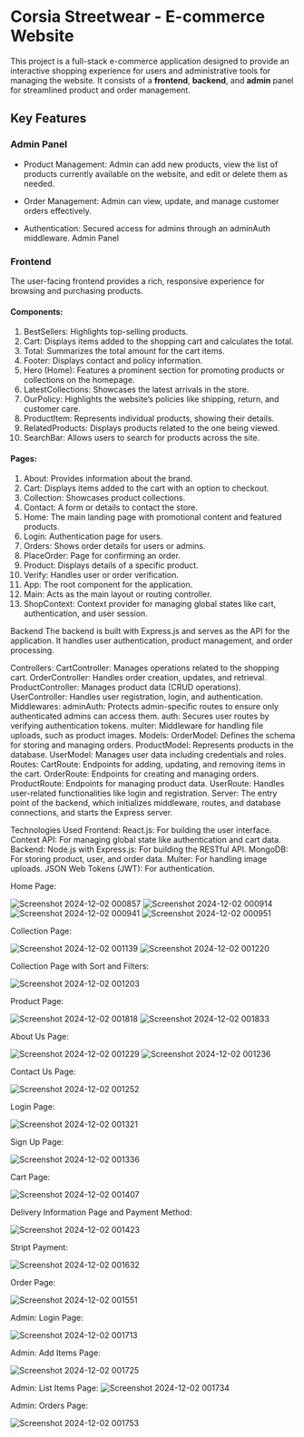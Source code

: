 # Corsia Streetwear - E-commerce Website
This project is a full-stack e-commerce application designed to provide an interactive shopping experience for users and administrative tools for managing the website. It consists of a **frontend**, **backend**, and **admin** panel for streamlined product and order management.


## Key Features
### Admin Panel
- Product Management: Admin can add new products, view the list of products currently available on the website, and edit or delete them as needed.

- Order Management: Admin can view, update, and manage customer orders effectively.

- Authentication: Secured access for admins through an adminAuth middleware.
Admin Panel

### Frontend
The user-facing frontend provides a rich, responsive experience for browsing and purchasing products.

#### Components:
1. BestSellers: Highlights top-selling products.
2. Cart: Displays items added to the shopping cart and calculates the total.
3. Total: Summarizes the total amount for the cart items.
4. Footer: Displays contact and policy information.
5. Hero (Home): Features a prominent section for promoting products or collections on the homepage.
6. LatestCollections: Showcases the latest arrivals in the store.
7. OurPolicy: Highlights the website’s policies like shipping, return, and customer care.
8. ProductItem: Represents individual products, showing their details.
9. RelatedProducts: Displays products related to the one being viewed.
10. SearchBar: Allows users to search for products across the site.
    
#### Pages:
1. About: Provides information about the brand.
2. Cart: Displays items added to the cart with an option to checkout.
3. Collection: Showcases product collections.
4. Contact: A form or details to contact the store.
5. Home: The main landing page with promotional content and featured products.
6. Login: Authentication page for users.
7. Orders: Shows order details for users or admins.
8. PlaceOrder: Page for confirming an order.
9. Product: Displays details of a specific product.
10. Verify: Handles user or order verification.
11. App: The root component for the application.
12. Main: Acts as the main layout or routing controller.
13. ShopContext: Context provider for managing global states like cart, authentication, and user session.

Backend
The backend is built with Express.js and serves as the API for the application. It handles user authentication, product management, and order processing.

Controllers:
CartController: Manages operations related to the shopping cart.
OrderController: Handles order creation, updates, and retrieval.
ProductController: Manages product data (CRUD operations).
UserController: Handles user registration, login, and authentication.
Middlewares:
adminAuth: Protects admin-specific routes to ensure only authenticated admins can access them.
auth: Secures user routes by verifying authentication tokens.
multer: Middleware for handling file uploads, such as product images.
Models:
OrderModel: Defines the schema for storing and managing orders.
ProductModel: Represents products in the database.
UserModel: Manages user data including credentials and roles.
Routes:
CartRoute: Endpoints for adding, updating, and removing items in the cart.
OrderRoute: Endpoints for creating and managing orders.
ProductRoute: Endpoints for managing product data.
UserRoute: Handles user-related functionalities like login and registration.
Server:
The entry point of the backend, which initializes middleware, routes, and database connections, and starts the Express server.

Technologies Used
Frontend:
React.js: For building the user interface.
Context API: For managing global state like authentication and cart data.
Backend:
Node.js with Express.js: For building the RESTful API.
MongoDB: For storing product, user, and order data.
Multer: For handling image uploads.
JSON Web Tokens (JWT): For authentication.

Home Page:

![Screenshot 2024-12-02 000857](https://github.com/user-attachments/assets/c8bb8c71-e7a8-4480-9bba-2288fa0940f7)
![Screenshot 2024-12-02 000914](https://github.com/user-attachments/assets/5453ebd4-14bc-42c5-8e19-37fd9b8e36c9)
![Screenshot 2024-12-02 000941](https://github.com/user-attachments/assets/b9d423d5-20a8-4a81-b8e4-fc7e3d632020)
![Screenshot 2024-12-02 000951](https://github.com/user-attachments/assets/ac85f0be-7076-4494-8006-9826c7ae8cfc)

Collection Page:

![Screenshot 2024-12-02 001139](https://github.com/user-attachments/assets/88bdad90-de83-49bd-a49a-7572fd13795e)
![Screenshot 2024-12-02 001220](https://github.com/user-attachments/assets/c455989b-f43b-4f3e-90ee-d06cc41fd822)

Collection Page with Sort and Filters:

![Screenshot 2024-12-02 001203](https://github.com/user-attachments/assets/29d9336a-4dbe-43dd-907f-a084e388928d)

Product Page:

![Screenshot 2024-12-02 001818](https://github.com/user-attachments/assets/f9ba3f39-61b2-4ad7-856f-213d37716527)
![Screenshot 2024-12-02 001833](https://github.com/user-attachments/assets/f15ac04d-c14f-45e1-a6ca-f2b9dccbb75f)

About Us Page:

![Screenshot 2024-12-02 001229](https://github.com/user-attachments/assets/7dd1f6e1-63cf-4ea3-a3b5-6327f135375d)
![Screenshot 2024-12-02 001236](https://github.com/user-attachments/assets/094ce0d1-6f95-46be-9edf-3b3ded78e806)

Contact Us Page:

![Screenshot 2024-12-02 001252](https://github.com/user-attachments/assets/86d9eecb-1076-4125-9834-2286748aaf1a)

Login Page:

![Screenshot 2024-12-02 001321](https://github.com/user-attachments/assets/5cd27ed9-16df-4022-ac40-6419056b92a8)

Sign Up Page:

![Screenshot 2024-12-02 001336](https://github.com/user-attachments/assets/c0d08f7c-b3ef-4517-8980-ac3ee8b73b9a)

Cart Page:

![Screenshot 2024-12-02 001407](https://github.com/user-attachments/assets/c410a6bd-2169-486d-ab8a-01ff299d2cfa)

Delivery Information Page and Payment Method:

![Screenshot 2024-12-02 001423](https://github.com/user-attachments/assets/af6c210b-1ee2-4d79-8777-cb5c9d098f80)

Stript Payment:

![Screenshot 2024-12-02 001632](https://github.com/user-attachments/assets/744074c7-8eae-4907-8bb2-f22a3646144f)

Order Page:

![Screenshot 2024-12-02 001551](https://github.com/user-attachments/assets/c9de6a33-7fc5-4b58-a649-bfa2aa5311f8)

Admin: Login Page:

![Screenshot 2024-12-02 001713](https://github.com/user-attachments/assets/dfb674e0-217c-4408-a925-f2bcad21b72d)

Admin: Add Items Page:

![Screenshot 2024-12-02 001725](https://github.com/user-attachments/assets/0603a5f6-7be4-466c-b7aa-e36bb6f228ff)

Admin: List Items Page:
![Screenshot 2024-12-02 001734](https://github.com/user-attachments/assets/f2495cba-9618-464c-8b17-27552dd6c82d)

Admin: Orders Page:

![Screenshot 2024-12-02 001753](https://github.com/user-attachments/assets/2f6ff081-856e-4300-b095-e3aef6f65740)
